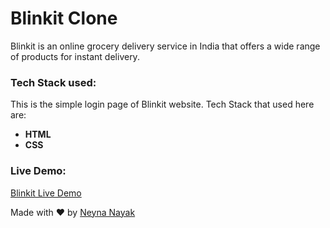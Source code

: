 # Blinkit Clone
Blinkit is an online grocery delivery service in India that offers a wide range of products for instant delivery.

### Tech Stack used: 
This is the simple login page of Blinkit website. Tech Stack that used here are:
- <strong>HTML</strong>
- <strong>CSS</strong>

### Live Demo: 
[Blinkit Live Demo](https://github.com/user-attachments/assets/56f6be2f-3885-4109-87ac-f3a4d7f715b5)

Made with ♥️ by [Neyna Nayak](https://github.com/neyhere07)
